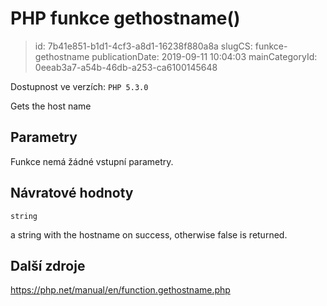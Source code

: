 PHP funkce gethostname()
================================

> id: 7b41e851-b1d1-4cf3-a8d1-16238f880a8a
> slugCS: funkce-gethostname
> publicationDate: 2019-09-11 10:04:03
> mainCategoryId: 0eeab3a7-a54b-46db-a253-ca6100145648

Dostupnost ve verzích: `PHP 5.3.0`

Gets the host name


Parametry
--------------

Funkce nemá žádné vstupní parametry.

Návratové hodnoty
----------------

`string`

a string with the hostname on success, otherwise false is
returned.

Další zdroje
------------

https://php.net/manual/en/function.gethostname.php
